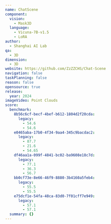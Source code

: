 ```yaml
---
name: ChatScene
component:
  vision:
    - Mask3D
  language:
    - Vicuna-7B-v1.5
    - LoRA
author:
  - Shanghai AI Lab
qa:
  - 3D
dimension:
  - 3D
website: https://github.com/ZzZZCHS/Chat-Scene
navigation: false
taskPlanning: false
reason: false
opensource: true
release:
  year: 2024
imageVideo: Point Clouds
score:
  benchmark:
    8b56c6cf-becf-4bef-b612-1804d2f20cda:
      legacy:
        - 54.6
        - 54.6
    e0465aba-17b0-4f34-9aa4-345c9bacdac2:
      legacy:
        - 87.7
        - 21.6
        - 54.65
    df46aa1a-099f-4841-bc02-ba9608e18c7d:
      legacy:
        - 77.1
        - 36.3
        - 56.7
    bb0cf73e-8e66-46f9-8880-3b4160a5feb4:
      legacy:
        - 55.5
        - 55.5
    e75dcf1e-54fa-48ca-83d0-7f01cff7e949:
      legacy:
        - 57.1
        - 57.1
  summary: {}
---
```

